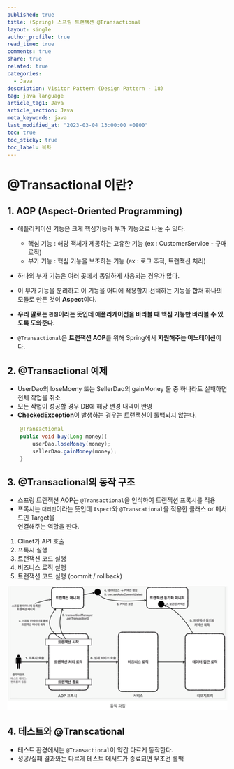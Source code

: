 ```yaml
---
published: true
title: (Spring) 스프링 트랜잭션 @Transactional
layout: single
author_profile: true
read_time: true
comments: true
share: true
related: true
categories:
  - Java
description: Visitor Pattern (Design Pattern - 18)
tag: java language
article_tag1: Java
article_section: Java
meta_keywords: java
last_modified_at: "2023-03-04 13:00:00 +0800"
toc: true
toc_sticky: true
toc_label: 목차
---
```


# @Transactional 이란?

## 1. AOP (Aspect-Oriented Programming)

- 애플리케이션 기능은 크게 핵심기능과 부과 기능으로 나눌 수 있다.
  - 핵심 기능 : 해당 객체가 제공하는 고유한 기능 (ex : CustomerService - 구매로직)
  - 부가 기능 : 핵심 기능을 보조하는 기능 (ex : 로그 추적, 트랜잭션 처리)
- 하나의 부가 기능은 여러 곳에서 동일하게 사용되는 경우가 많다.
- 이 부가 기능을 분리하고 이 기능을 어디에 적용할지 선택하는 기능을 합쳐 하나의 모듈로 만든 것이 **Aspect**이다.

- **우리 말로는 `관점`이라는 뜻인데 애플리케이션을 바라볼 때 핵심 기능만 바라볼 수 있도록 도와준다.**
- `@Transactional`은 **트랜잭션 AOP**를 위해 Spring에서 **지원해주는 어노테이션**이다.

## 2. @Transactional 예제

- UserDao의 loseMoeny 또는 SellerDao의 gainMoney 둘 중 하나라도 실패하면 전체 작업을 취소
- 모든 작업이 성공할 경우 DB에 해당 변경 내역이 반영
- **CheckedException**이 발생하는 경우는 트랜잭션이 롤백되지 않는다.

```java
    @Transactional
    public void buy(Long money){
        userDao.loseMoney(money);
        sellerDao.gainMoney(money);
    }
```

## 3. @Transactional의 동작 구조

- 스프링 트랜잭션 AOP는 `@Transactional`을 인식하여 트랜잭션 프록시를 적용
- 프록시는 `대리인`이라는 뜻인데 `Aspect`와 `@Transcational`을 적용한 클래스 or 메서드인 Target을  
  연결해주는 역할을 한다.

1. Clinet가 API 호출
2. 프록시 실행
3. 트랜잭션 코드 실행
4. 비즈니스 로직 실행
5. 트랜잭션 코드 실행 (commit / rollback)

![alt](/assets/images/post/ComputerStudy/811.png)

## 4. 테스트와 @Transcational

* 테스트 환경에서는 `@Transactional`이 약간 다르게 동작한다.
* 성공/실패 결과와는 다르게 테스트 메서드가 종료되면 무조건 롤백

